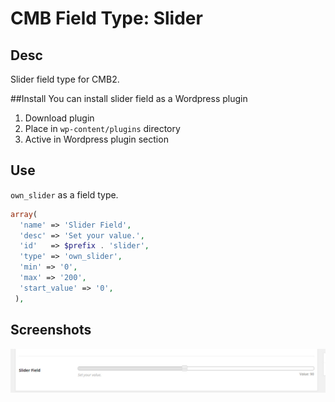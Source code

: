 # CMB Field Type: Slider

## Desc
Slider field type for CMB2.

##Install
You can install slider field as a Wordpress plugin

1. Download plugin
2. Place in `wp-content/plugins` directory
3. Active in Wordpress plugin section

## Use
`own_slider` as a field type.

```php
array(
  'name' => 'Slider Field',
  'desc' => 'Set your value.',
  'id'   => $prefix . 'slider',
  'type' => 'own_slider',
  'min' => '0',
  'max' => '200',
  'start_value' => '0',
 ),
```
## Screenshots

![Image](screen-1.jpg?raw=true)
